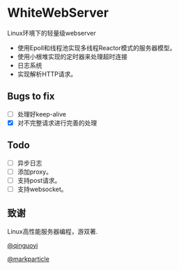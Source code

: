 # WhiteWebServer
Linux环境下的轻量级webserver

* 使用Epoll和线程池实现多线程Reactor模式的服务器模型。
* 使用小根堆实现的定时器来处理超时连接
* 日志系统
* 实现解析HTTP请求。

## Bugs to fix
- [ ] 处理好keep-alive
- [x] 对不完整请求进行完善的处理

## Todo
- [ ] 异步日志
- [ ] 添加proxy。
- [ ] 支持post请求。
- [ ] 支持websocket。

## 致谢
Linux高性能服务器编程，游双著.

[@qinguoyi](https://github.com/qinguoyi/TinyWebServer)

[@markparticle](https://github.com/markparticle/WebServer)